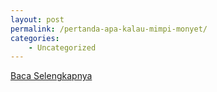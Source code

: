 ```yaml
---
layout: post
permalink: /pertanda-apa-kalau-mimpi-monyet/
categories:
    - Uncategorized
---
```


[Baca Selengkapnya](/10)